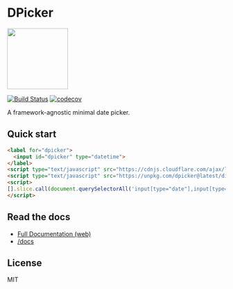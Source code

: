 # DPicker

<img src="https://cdn.rawgit.com/soyuka/dpicker/master/logo.svg" width="140px">

[![Build Status](https://travis-ci.org/soyuka/dpicker.svg?branch=master)](https://travis-ci.org/soyuka/dpicker)
[![codecov](https://codecov.io/gh/soyuka/dpicker/branch/master/graph/badge.svg)](https://codecov.io/gh/soyuka/dpicker)

A framework-agnostic minimal date picker.

## Quick start

```html
<label for="dpicker">
  <input id="dpicker" type="datetime">
</label>
<script type="text/javascript" src="https://cdnjs.cloudflare.com/ajax/libs/moment.js/2.13.0/moment.min.js"></script>
<script type="text/javascript" src="https://unpkg.com/dpicker@latest/dist/dpicker.all.min.js"></script>
<script>
[].slice.call(document.querySelectorAll('input[type="date"],input[type="datetime"]')).forEach(function(e){new DPicker(e);});
</script>
```

## Read the docs

- [Full Documentation (web)](https://soyuka.github.io/dpicker/)
- [/docs](https://github.com/soyuka/dpicker/tree/master/docs)

## License

MIT
